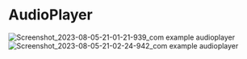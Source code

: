 # AudioPlayer

![Screenshot_2023-08-05-21-01-21-939_com example audioplayer](https://github.com/JiM35/AudioPlayer/assets/48186310/aa30af19-2553-4381-8604-8f8bb93d98d2)
![Screenshot_2023-08-05-21-02-24-942_com example audioplayer](https://github.com/JiM35/AudioPlayer/assets/48186310/c8a05619-ce8f-43fe-a135-0a5c63a23075)
